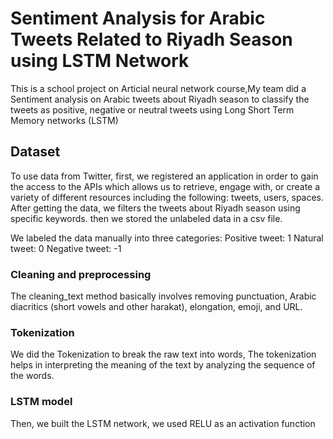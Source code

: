 # Sentiment Analysis for Arabic Tweets Related to Riyadh Season using LSTM Network

This is a school project on Articial neural network course,My team did a Sentiment analysis on Arabic tweets about Riyadh season to classify the tweets as positive, negative or neutral tweets using Long Short Term Memory networks (LSTM) 

## Dataset 
To use data from Twitter, first, we registered an application in order to gain the access to the APIs which allows us to retrieve, engage with, or create a variety of different resources including the following: tweets, users, spaces.
After getting the data, we filters the tweets  about Riyadh season using specific keywords. then we stored the unlabeled data in a csv file.

We labeled the data manually into three categories: 
Positive tweet: 1
Natural tweet: 0
Negative tweet: -1 


### Cleaning and preprocessing
The cleaning_text method basically involves removing punctuation, Arabic diacritics (short vowels and other harakat), elongation, emoji, and URL.

### Tokenization
We did the Tokenization to break the raw text into words, The tokenization helps in interpreting the meaning of the text by analyzing the sequence of the words.

### LSTM model
Then, we built the LSTM network, we used RELU as an activation function

